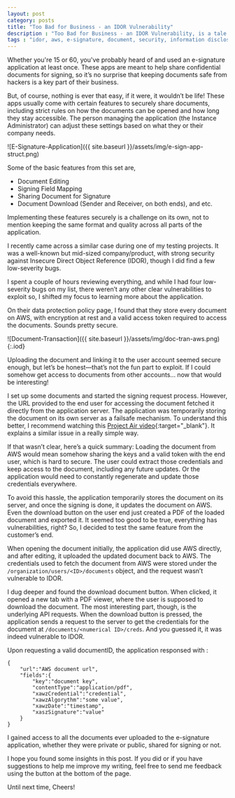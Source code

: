 ```yaml
---
layout: post
category: posts
title: "Too Bad for Business - an IDOR Vulnerability"
description : "Too Bad for Business - an IDOR Vulnerability, is a tale about how I managed to find an IDOR vulnerability which risks the company's entire business model"
tags : "idor, aws, e-signature, document, security, information disclosure"
---
```


Whether you're 15 or 60, you've probably heard of and used an e-signature application at least once. These apps are meant to help share confidential documents for signing, so it’s no surprise that keeping documents safe from hackers is a key part of their business.

But, of course, nothing is ever that easy, if it were, it wouldn’t be life! These apps usually come with certain features to securely share documents, including strict rules on how the documents can be opened and how long they stay accessible. The person managing the application (the Instance Administrator) can adjust these settings based on what they or their company needs.

![E-Signature-Application]({{ site.baseurl }}/assets/img/e-sign-app-struct.png)

Some of the basic features from this set are,
- Document Editing
- Signing Field Mapping
- Sharing Document for Signature
- Document Download (Sender and Receiver, on both ends), and etc.

Implementing these features securely is a challenge on its own, not to mention keeping the same format and quality across all parts of the application.

I recently came across a similar case during one of my testing projects. It was a well-known but mid-sized company/product, with strong security against Insecure Direct Object Reference (IDOR), though I did find a few low-severity bugs.<br/>

I spent a couple of hours reviewing everything, and while I had four low-severity bugs on my list, there weren’t any other clear vulnerabilities to exploit so, I shifted my focus to learning more about the application.<br/>

On their data protection policy page, I found that they store every document on AWS, with encryption at rest and a valid access token required to access the documents. Sounds pretty secure.

![Document-Transaction]({{ site.baseurl }}/assets/img/doc-tran-aws.png){:.iod}

Uploading the document and linking it to the user account seemed secure enough, but let’s be honest—that’s not the fun part to exploit. If I could somehow get access to documents from other accounts... now that would be interesting!<br/>

I set up some documents and started the signing request process. However, the URL provided to the end user for accessing the document fetched it directly from the application server. The application was temporarily storing the document on its own server as a failsafe mechanism.
To understand this better, I recommend watching this [Project Air video](https://www.youtube.com/watch?v=tEpn-6dBn-M&t=330){:target="_blank"}. It explains a similar issue in a really simple way.

If that wasn’t clear, here’s a quick summary: Loading the document from AWS would mean somehow sharing the keys and a valid token with the end user, which is hard to secure. The user could extract those credentials and keep access to the document, including any future updates. Or the application would need to constantly regenerate and update those credentials everywhere. 

To avoid this hassle, the application temporarily stores the document on its server, and once the signing is done, it updates the document on AWS. Even the download button on the user end just created a PDF of the loaded document and exported it. It seemed too good to be true, everything has vulnerabilities, right? So, I decided to test the same feature from the customer’s end.

When opening the document initially, the application did use AWS directly, and after editing, it uploaded the updated document back to AWS. The credentials used to fetch the document from AWS were stored under the `/organization/users/<ID>/documents` object, and the request wasn’t vulnerable to IDOR.

I dug deeper and found the download document button. When clicked, it opened a new tab with a PDF viewer, where the user is supposed to download the document. The most interesting part, though, is the underlying API requests.
When the download button is pressed, the application sends a request to the server to get the credentials for the document at `/documents/<numerical ID>/creds`. And you guessed it, it was indeed vulnerable to IDOR.

Upon requesting a valid documentID, the application responsed with : 
```
{
    "url":"AWS document url",
    "fields":{
        "key":"document key",
        "contentType":"application/pdf",
        "xawzCredential":"credential",
        "xawzAlgorythm":"some value",
        "xawzDate":"timestamp",
        "xaszSignature":"value"
    }
}
```

I gained access to all the documents ever uploaded to the e-signature application, whether they were private or public, shared for signing or not.

I hope you found some insights in this post. If you did or if you have suggestions to help me improve my writing, feel free to send me feedback using the button at the bottom of the page.

Until next time,
Cheers!